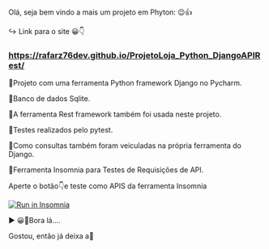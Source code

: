Olá, seja bem vindo a mais um projeto em Phyton:
😉👍

↪ Link para o site 😀👇

###  https://rafarz76dev.github.io/ProjetoLoja_Python_DjangoAPIRest/

🚀Projeto com uma ferramenta Python framework Django no Pycharm.

🚀Banco de dados Sqlite.

🚀A ferramenta Rest framework também foi usada neste projeto.

🚀Testes realizados pelo pytest.

🚀Como consultas também foram veiculadas na própria ferramenta do Django.

🚀Ferramenta Insomnia para Testes de Requisições de API.

Aperte o botão👇e teste como APIS da ferramenta Insomnia


<a href="https://insomnia.rest/run/?label=Test%20API1&uri=https%3A%2F%2Fraw.githubusercontent.com%2FRAFARZ76%2FProjetoLojaDjango%2Fmaster%2Frequisicoesinsomnia1.json" target="_blank"><img src="https://insomnia.rest/images/run.svg" alt="Run in Insomnia"></a>


▶ 😀👀Bora lá....

Gostou, então já deixa a🌟

